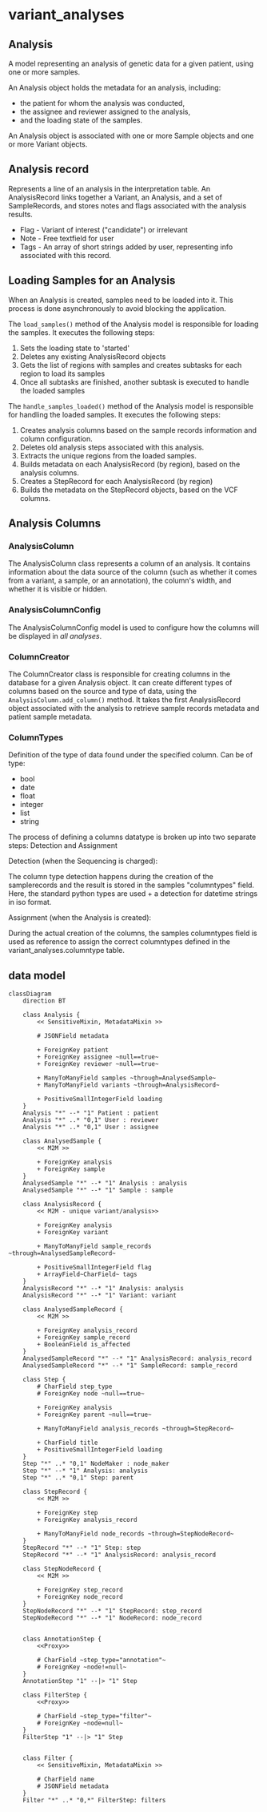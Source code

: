 # variant_analyses

## Analysis

A model representing an analysis of genetic data for a given patient, using one or more samples.

An Analysis object holds the metadata for an analysis, including:

- the patient for whom the analysis was conducted,
- the assignee and reviewer assigned to the analysis,
- and the loading state of the samples.

An Analysis object is associated with one or more Sample objects and one or more Variant objects.

## Analysis record

Represents a line of an analysis in the interpretation table.
An AnalysisRecord links together a Variant, an Analysis, and a set of SampleRecords,
and stores notes and flags associated with the analysis results.

- Flag - Variant of interest ("candidate") or irrelevant
- Note - Free textfield for user
- Tags - An array of short strings added by user, representing info associated with this record.

## Loading Samples for an Analysis

When an Analysis is created, samples need to be loaded into it.
This process is done asynchronously to avoid blocking the application.

The `load_samples()` method of the Analysis model is responsible for loading the samples.
It executes the following steps:

1. Sets the loading state to 'started'
1. Deletes any existing AnalysisRecord objects
1. Gets the list of regions with samples and creates subtasks for each region to load its samples
1. Once all subtasks are finished, another subtask is executed to handle the loaded samples

The `handle_samples_loaded()` method of the Analysis model is responsible for handling the loaded samples.
It executes the following steps:

1. Creates analysis columns based on the sample records information and column configuration.
1. Deletes old analysis steps associated with this analysis.
1. Extracts the unique regions from the loaded samples.
1. Builds metadata on each AnalysisRecord (by region), based on the analysis columns.
1. Creates a StepRecord for each AnalysisRecord (by region)
1. Builds the metadata on the StepRecord objects, based on the VCF columns.

## Analysis Columns

### AnalysisColumn

The AnalysisColumn class represents a column of an analysis.
It contains information about the data source of the column (such as whether it comes from a variant, a sample, or an annotation), the column's width, and whether it is visible or hidden.

### AnalysisColumnConfig

The AnalysisColumnConfig model is used to configure how the columns will be displayed in *all analyses*.

### ColumnCreator

The ColumnCreator class is responsible for creating columns in the database for a given Analysis object.
It can create different types of columns based on the source and type of data, using the `AnalysisColumn.add_column()` method.
It takes the first AnalysisRecord object associated with the analysis to retrieve sample records metadata and patient sample metadata.

### ColumnTypes

Definition of the type of data found under the specified column. Can be of type:

- bool
- date
- float
- integer
- list
- string

The process of defining a columns datatype is broken up into two separate steps: Detection and Assignment

Detection (when the Sequencing is charged):

The column type detection happens during the creation of the samplerecords and the result is stored in the samples "columntypes" field. Here, the standard python types are used + a detection for datetime strings in iso format.

Assignment (when the Analysis is created):

During the actual creation of the columns, the samples columntypes field is used as reference to assign the correct columntypes defined in the variant_analyses.columntype table.

## data model

```mermaid
classDiagram
    direction BT

    class Analysis {
        << SensitiveMixin, MetadataMixin >>

        # JSONField metadata

        + ForeignKey patient
        + ForeignKey assignee ~null==true~
        + ForeignKey reviewer ~null==true~

        + ManyToManyField samples ~through=AnalysedSample~
        + ManyToManyField variants ~through=AnalysisRecord~

        + PositiveSmallIntegerField loading
    }
    Analysis "*" --* "1" Patient : patient
    Analysis "*" ..* "0,1" User : reviewer
    Analysis "*" ..* "0,1" User : assignee

    class AnalysedSample {
        << M2M >>

        + ForeignKey analysis
        + ForeignKey sample
    }
    AnalysedSample "*" --* "1" Analysis : analysis
    AnalysedSample "*" --* "1" Sample : sample

    class AnalysisRecord {
        << M2M - unique variant/analysis>>

        + ForeignKey analysis
        + ForeignKey variant

        + ManyToManyField sample_records ~through=AnalysedSampleRecord~

        + PositiveSmallIntegerField flag
        + ArrayField~CharField~ tags
    }
    AnalysisRecord "*" --* "1" Analysis: analysis
    AnalysisRecord "*" --* "1" Variant: variant

    class AnalysedSampleRecord {
        << M2M >>

        + ForeignKey analysis_record
        + ForeignKey sample_record
        + BooleanField is_affected
    }
    AnalysedSampleRecord "*" --* "1" AnalysisRecord: analysis_record
    AnalysedSampleRecord "*" --* "1" SampleRecord: sample_record

    class Step {
        # CharField step_type
        # ForeignKey node ~null==true~

        + ForeignKey analysis
        + ForeignKey parent ~null==true~

        + ManyToManyField analysis_records ~through=StepRecord~

        + CharField title
        + PositiveSmallIntegerField loading
    }
    Step "*" ..* "0,1" NodeMaker : node_maker
    Step "*" --* "1" Analysis: analysis
    Step "*" ..* "0,1" Step: parent

    class StepRecord {
        << M2M >>

        + ForeignKey step
        + ForeignKey analysis_record

        + ManyToManyField node_records ~through=StepNodeRecord~
    }
    StepRecord "*" --* "1" Step: step
    StepRecord "*" --* "1" AnalysisRecord: analysis_record

    class StepNodeRecord {
        << M2M >>

        + ForeignKey step_record
        + ForeignKey node_record
    }
    StepNodeRecord "*" --* "1" StepRecord: step_record
    StepNodeRecord "*" --* "1" NodeRecord: node_record


    class AnnotationStep {
        <<Proxy>>

        # CharField ~step_type="annotation"~
        # ForeignKey ~node!=null~
    }
    AnnotationStep "1" --|> "1" Step

    class FilterStep {
        <<Proxy>>

        # CharField ~step_type="filter"~
        # ForeignKey ~node=null~
    }
    FilterStep "1" --|> "1" Step


    class Filter {
        << SensitiveMixin, MetadataMixin >>

        # CharField name
        # JSONField metadata
    }
    Filter "*" ..* "0,*" FilterStep: filters

```
